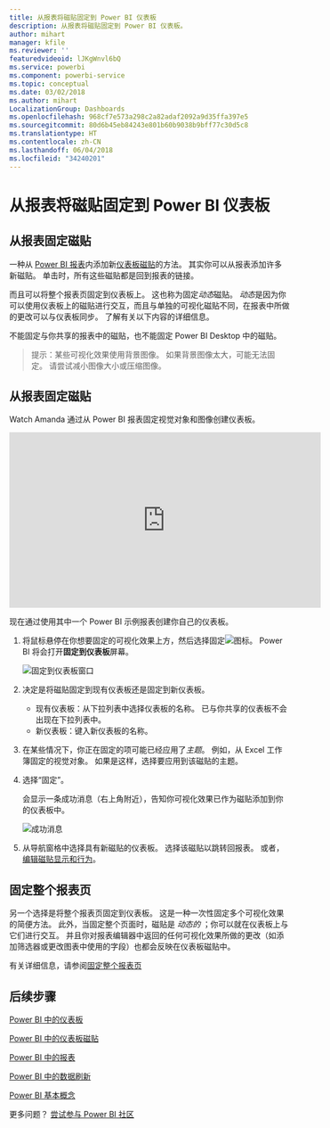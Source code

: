 ```yaml
---
title: 从报表将磁贴固定到 Power BI 仪表板
description: 从报表将磁贴固定到 Power BI 仪表板。
author: mihart
manager: kfile
ms.reviewer: ''
featuredvideoid: lJKgWnvl6bQ
ms.service: powerbi
ms.component: powerbi-service
ms.topic: conceptual
ms.date: 03/02/2018
ms.author: mihart
LocalizationGroup: Dashboards
ms.openlocfilehash: 968cf7e573a298c2a82adaf2092a9d35ffa397e5
ms.sourcegitcommit: 80d6b45eb84243e801b60b9038b9bff77c30d5c8
ms.translationtype: HT
ms.contentlocale: zh-CN
ms.lasthandoff: 06/04/2018
ms.locfileid: "34240201"
---
```

# <a name="pin-a-tile-to-a-power-bi-dashboard-from-a-report"></a>从报表将磁贴固定到 Power BI 仪表板
## <a name="pinning-tiles-from-a-report"></a>从报表固定磁贴
一种从 [Power BI 报表](service-reports.md)内添加新[仪表板磁贴](service-dashboard-tiles.md)的方法。 其实你可以从报表添加许多新磁贴。  单击时，所有这些磁贴都是回到报表的链接。

而且可以将整个报表页固定到仪表板上。  这也称为固定*动态*磁贴。  *动态*是因为你可以使用仪表板上的磁贴进行交互，而且与单独的可视化磁贴不同，在报表中所做的更改可以与仪表板同步。 了解有关以下内容的详细信息。

不能固定与你共享的报表中的磁贴，也不能固定 Power BI Desktop 中的磁贴。 

> 提示：某些可视化效果使用背景图像。 如果背景图像太大，可能无法固定。  请尝试减小图像大小或压缩图像。  
> 
> 

## <a name="pin-a-tile-from-a-report"></a>从报表固定磁贴
Watch Amanda 通过从 Power BI 报表固定视觉对象和图像创建仪表板。

<iframe width="560" height="315" src="https://www.youtube.com/embed/lJKgWnvl6bQ" frameborder="0" allowfullscreen></iframe>

现在通过使用其中一个 Power BI 示例报表创建你自己的仪表板。

1. 将鼠标悬停在你想要固定的可视化效果上方，然后选择固定![](media/service-dashboard-pin-tile-from-report/pbi_pintile_small.png)图标。 Power BI 将会打开**固定到仪表板**屏幕。
   
     ![固定到仪表板窗口](media/service-dashboard-pin-tile-from-report/pbi_themes2.png)
2. 决定是将磁贴固定到现有仪表板还是固定到新仪表板。
   
   * 现有仪表板：从下拉列表中选择仪表板的名称。 已与你共享的仪表板不会出现在下拉列表中。
   * 新仪表板：键入新仪表板的名称。
3. 在某些情况下，你正在固定的项可能已经应用了*主题*。  例如，从 Excel 工作簿固定的视觉对象。 如果是这样，选择要应用到该磁贴的主题。
4. 选择“固定”。
   
   会显示一条成功消息（右上角附近），告知你可视化效果已作为磁贴添加到你的仪表板中。
   
   ![成功消息](media/service-dashboard-pin-tile-from-report/pinsuccess.png)
5. 从导航窗格中选择具有新磁贴的仪表板。 选择该磁贴以跳转回报表。 或者，[编辑磁贴显示和行为](service-dashboard-edit-tile.md)。

## <a name="pin-an-entire-report-page"></a>固定整个报表页
另一个选择是将整个报表页固定到仪表板。 这是一种一次性固定多个可视化效果的简便方法。  此外，当固定整个页面时，磁贴是 *动态的* ；你可以就在仪表板上与它们进行交互。 并且你对报表编辑器中返回的任何可视化效果所做的更改（如添加筛选器或更改图表中使用的字段）也都会反映在仪表板磁贴中。  

有关详细信息，请参阅[固定整个报表页](service-dashboard-pin-live-tile-from-report.md)

## <a name="next-steps"></a>后续步骤
[Power BI 中的仪表板](service-dashboards.md)

[Power BI 中的仪表板磁贴](service-dashboard-tiles.md)

[Power BI 中的报表](service-reports.md)

[Power BI 中的数据刷新](refresh-data.md)

[Power BI 基本概念](service-basic-concepts.md)

更多问题？ [尝试参与 Power BI 社区](http://community.powerbi.com/)


